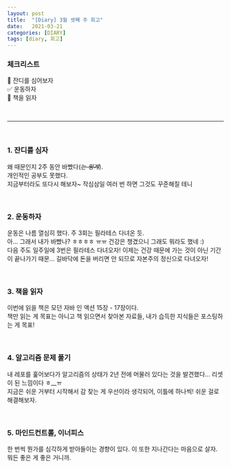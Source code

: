 ```yaml
---
layout: post
title:  "[Diary] 3월 셋째 주 회고"
date:   2021-03-21
categories: [DIARY]
tags: [diary, 회고]
---
```


### 체크리스트
🚫 잔디를 심어보자  
✅ 운동하자   
🚫 책을 읽자  

<br/>

---

<br/>

### 1. 잔디를 심자  
왜 때문인지 2주 동안 바빴다(~~*는 핑계*~~).  
개인적인 공부도 못했다.  
지금부터라도 또다시 해보자~ 작심삼일 여러 번 하면 그것도 꾸준해질 테니

<br/>

### 2. 운동하자
운동은 나름 열심히 했다. 주 3회는 필라테스 다녀온 듯.    
아... 그래서 내가 바빴나? ㅎㅎㅎㅎ ㅠㅠ 건강은 챙겼으니 그래도 뭐라도 했네 :)  
다음 주도 일주일에 3번은 필라테스 다녀오자! 이제는 건강 때문에 가는 것이 아닌 기간이 끝나가기 때문... 길바닥에 돈을 버리면 안 되므로 자본주의 정신으로 다녀오자!    

<br/>

### 3. 책을 읽자
이번에 읽을 책은 모던 자바 인 액션 15장 - 17장이다.      
책만 읽는 게 목표는 아니고 책 읽으면서 찾아본 자료들, 내가 습득한 지식들은 포스팅하는 게 목표!    

<br/>

### 4. 알고리즘 문제 풀기
내 레포를 훑어보다가 알고리즘의 상태가 2년 전에 머물러 있다는 것을 발견했다... 리셋이 된 느낌이다 ㅎ__ㅠ    
지금은 쉬운 거부터 시작해서 감 찾는 게 우선이라 생각되어, 이틀에 하나씩! 쉬운 걸로 해결해보자.  

<br/>

### 5. 마인드컨트롤, 이너피스
한 번씩 뭔가를 심각하게 받아들이는 경향이 있다. 이 또한 지나간다는 마음으로 살자. 뭐든 좋은 게 좋은 거니까.  